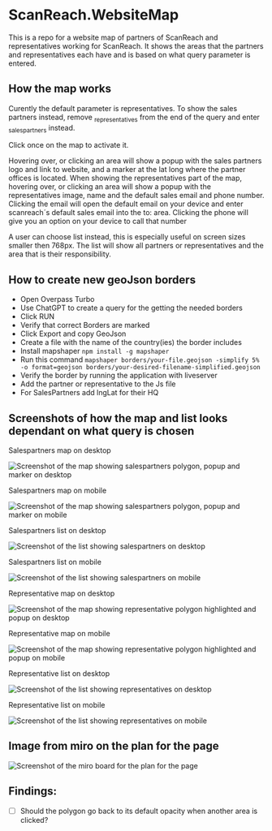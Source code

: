 # ScanReach.WebsiteMap

This is a repo for a website map of partners of ScanReach and representatives working for ScanReach. It shows the areas that the partners and representatives each have and is based on what query parameter is entered.

## How the map works

Curently the default parameter is representatives. To show the sales partners instead, remove <sub>representatives</sub> from the end of the query and enter <sub>salespartners</sub> instead.

Click once on the map to activate it.

Hovering over, or clicking an area will show a popup with the sales partners logo and link to website, and a marker at the lat long where the partner offices is located.
When showing the representatives part of the map, hovering over, or clicking an area will show a popup with the representatives image, name and the default sales email and phone number. Clicking the email will open the default email on your device and enter scanreach´s default sales email into the to: area. Clicking the phone will give you an option on your device to call that number

A user can choose list instead, this is especially useful on screen sizes smaller then 768px. The list will show all partners or representatives and the area that is their responsibility.

## How to create new geoJson borders

- Open Overpass Turbo
- Use ChatGPT to create a query for the getting the needed borders
- Click RUN
- Verify that correct Borders are marked
- Click Export and copy GeoJson
- Create a file with the name of the country(ies) the border includes
- Install mapshaper `npm install -g mapshaper`
- Run this command `mapshaper borders/your-file.geojson -simplify 5% -o format=geojson borders/your-desired-filename-simplified.geojson`
- Verify the border by running the application with liveserver
- Add the partner or representative to the Js file
- For SalesPartners add lngLat for their HQ

## Screenshots of how the map and list looks dependant on what query is chosen

Salespartners map on desktop

![Screenshot of the map showing salespartners polygon, popup and marker on desktop](./salesPartnerMap_desktop.png)

Salespartners map on mobile

![Screenshot of the map showing salespartners polygon, popup and marker on mobile](./salesPartnerMap_mobile.png)

Salespartners list on desktop

![Screenshot of the list showing salespartners on desktop](./salesPartnerMap_desktop.png)

Salespartners list on mobile

![Screenshot of the list showing salespartners on mobile](./salesPartnerMap_mobile.png)

Representative map on desktop

![Screenshot of the map showing representative polygon highlighted and popup on desktop](./representativesMap_desktop.png)

Representative map on mobile

![Screenshot of the map showing representative polygon highlighted and popup on mobile](./representativesMap_mobile.png)

Representative list on desktop

![Screenshot of the list showing representatives on desktop](./representativesList_desktop.png)

Representative list on mobile

![Screenshot of the list showing representatives on mobile](./representativesList_mobile.png)

## Image from miro on the plan for the page

![Screenshot of the miro board for the plan for the page](miroBoard.png)

## Findings:

- [ ] Should the polygon go back to its default opacity when another area is clicked?
